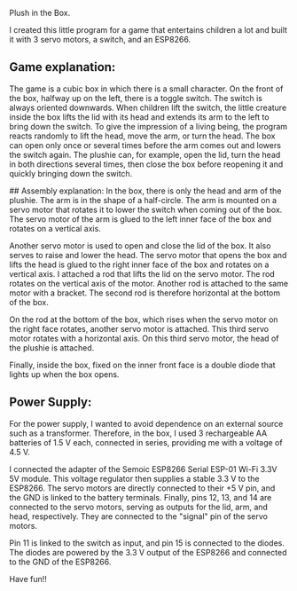 Plush in the Box.

I created this little program for a game that entertains children a lot and built it with 3 servo motors, a switch, and an ESP8266.

## Game explanation:
The game is a cubic box in which there is a small character. On the front of the box, halfway up on the left, there is a toggle switch. The switch is always oriented downwards. When children lift the switch, the little creature inside the box lifts the lid with its head and extends its arm to the left to bring down the switch. To give the impression of a living being, the program reacts randomly to lift the head, move the arm, or turn the head. The box can open only once or several times before the arm comes out and lowers the switch again. The plushie can, for example, open the lid, turn the head in both directions several times, then close the box before reopening it and quickly bringing down the switch.

## Assembly explanation:
In the box, there is only the head and arm of the plushie. The arm is in the shape of a half-circle. The arm is mounted on a servo motor that rotates it to lower the switch when coming out of the box. The servo motor of the arm is glued to the left inner face of the box and rotates on a vertical axis.

Another servo motor is used to open and close the lid of the box. It also serves to raise and lower the head. The servo motor that opens the box and lifts the head is glued to the right inner face of the box and rotates on a vertical axis. I attached a rod that lifts the lid on the servo motor. The rod rotates on the vertical axis of the motor. Another rod is attached to the same motor with a bracket. The second rod is therefore horizontal at the bottom of the box.

On the rod at the bottom of the box, which rises when the servo motor on the right face rotates, another servo motor is attached. This third servo motor rotates with a horizontal axis. On this third servo motor, the head of the plushie is attached.

Finally, inside the box, fixed on the inner front face is a double diode that lights up when the box opens.

## Power Supply:
For the power supply, I wanted to avoid dependence on an external source such as a transformer. Therefore, in the box, I used 3 rechargeable AA batteries of 1.5 V each, connected in series, providing me with a voltage of 4.5 V.

I connected the adapter of the Semoic ESP8266 Serial ESP-01 Wi-Fi 3.3V 5V module. This voltage regulator then supplies a stable 3.3 V to the ESP8266. The servo motors are directly connected to their +5 V pin, and the GND is linked to the battery terminals. Finally, pins 12, 13, and 14 are connected to the servo motors, serving as outputs for the lid, arm, and head, respectively. They are connected to the "signal" pin of the servo motors.

Pin 11 is linked to the switch as input, and pin 15 is connected to the diodes. The diodes are powered by the 3.3 V output of the ESP8266 and connected to the GND of the ESP8266.

Have fun!!
